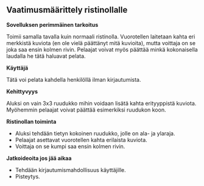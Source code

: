 ## Vaatimusmäärittely ristinollalle

**Sovelluksen perimmäinen tarkoitus**

Toimii samalla tavalla kuin normaali ristinolla. Vuorotellen laitetaan kahta eri merkkistä kuviota (en ole vielä päättänyt mitä kuvioita), mutta voittaja on se joka saa ensin kolmen rivin.
Pelaajat voivat myös päättää minkä kokonaisella laudalla he tätä haluavat pelata.

**Käyttäjä**

Tätä voi pelata kahdella henkilöllä ilman kirjautumista.

**Kehittyvyys**

Aluksi on vain 3x3 ruudukko mihin voidaan lisätä kahta erityyppistä kuviota. Myöhemmin pelaajat voivat päättää esimerkiksi ruudukon koon.

**Ristinollan toiminta**

- Aluksi tehdään tietyn kokoinen ruudukko, jolle on ala- ja ylaraja.
- Pelaajat asettavat vuorotellen kahta erilaista kuviota.
- Voittaja on se kumpi saa ensin kolmen rivin.

**Jatkoideoita jos jää aikaa**

- Tehdään kirjautumismahdollisuus käyttäjille.
- Pisteytys.
